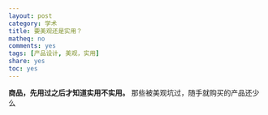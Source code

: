 ```yaml
---
layout: post
category: 学术
title: 要美观还是实用？
matheq: no
comments: yes
tags: [产品设计, 美观，实用]
share: yes
toc: yes
---
```

**商品，先用过之后才知道实用不实用。**
那些被美观坑过，随手就购买的产品还少么


